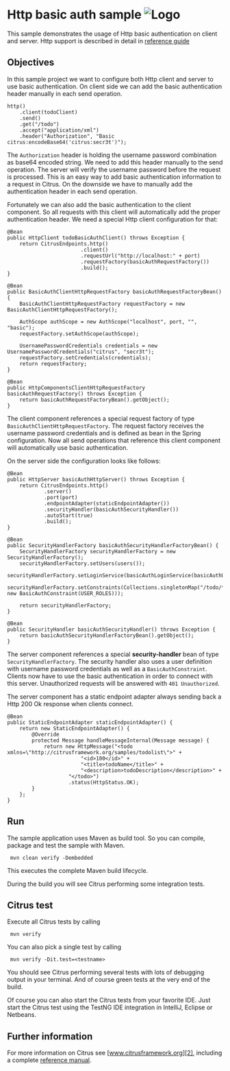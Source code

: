 Http basic auth sample ![Logo][1]
==============

This sample demonstrates the usage of Http basic authentication on client and server. Http support is described in detail in [reference guide][4]

Objectives
---------

In this sample project we want to configure both Http client and server to use basic authentication. On client side we can add the basic authentication header manually in each send operation.

    http()
        .client(todoClient)
        .send()
        .get("/todo")
        .accept("application/xml")
        .header("Authorization", "Basic citrus:encodeBase64('citrus:secr3t')");
        
The `Authorization` header is holding the username password combination as base64 encoded string. We need to add this header manually to the send operation. The server will verify the username password
before the request is processed. This is an easy way to add basic authentication information to a request in Citrus. On the downside we have to manually add the authentication header in each send operation.

Fortunately we can also add the basic authentication to the client component. So all requests with this client will automatically add the proper authentication header. We need a special Http client configuration for that:

    @Bean
    public HttpClient todoBasicAuthClient() throws Exception {
        return CitrusEndpoints.http()
                            .client()
                            .requestUrl("http://localhost:" + port)
                            .requestFactory(basicAuthRequestFactory())
                            .build();
    }

    @Bean
    public BasicAuthClientHttpRequestFactory basicAuthRequestFactoryBean() {
        BasicAuthClientHttpRequestFactory requestFactory = new BasicAuthClientHttpRequestFactory();

        AuthScope authScope = new AuthScope("localhost", port, "", "basic");
        requestFactory.setAuthScope(authScope);

        UsernamePasswordCredentials credentials = new UsernamePasswordCredentials("citrus", "secr3t");
        requestFactory.setCredentials(credentials);
        return requestFactory;
    }
    
    @Bean
    public HttpComponentsClientHttpRequestFactory basicAuthRequestFactory() throws Exception {
        return basicAuthRequestFactoryBean().getObject();
    }
    
The client component references a special request factory of type `BasicAuthClientHttpRequestFactory`. The request factory receives the username password credentials and is defined as bean in the
Spring configuration. Now all send operations that reference this client component will automatically use basic authentication. 
    
On the server side the configuration looks like follows:
        
    @Bean
    public HttpServer basicAuthHttpServer() throws Exception {
        return CitrusEndpoints.http()
                .server()
                .port(port)
                .endpointAdapter(staticEndpointAdapter())
                .securityHandler(basicAuthSecurityHandler())
                .autoStart(true)
                .build();
    }        
    
    @Bean
    public SecurityHandlerFactory basicAuthSecurityHandlerFactoryBean() {
        SecurityHandlerFactory securityHandlerFactory = new SecurityHandlerFactory();
        securityHandlerFactory.setUsers(users());
        securityHandlerFactory.setLoginService(basicAuthLoginService(basicAuthUserStore()));
        securityHandlerFactory.setConstraints(Collections.singletonMap("/todo/*", new BasicAuthConstraint(USER_ROLES)));

        return securityHandlerFactory;
    }

    @Bean
    public SecurityHandler basicAuthSecurityHandler() throws Exception {
        return basicAuthSecurityHandlerFactoryBean().getObject();
    }
        
The server component references a special **security-handler** bean of type `SecurityHandlerFactory`. The security handler also uses a user definition with username password credentials as well as a `BasicAuthConstraint`. 
Clients now have to use the basic authentication in order to connect with this server. Unauthorized requests will be answered with `401 Unauthorized`.
       
The server component has a static endpoint adapter always sending back a Http 200 Ok response when clients connect.

    @Bean
    public StaticEndpointAdapter staticEndpointAdapter() {
        return new StaticEndpointAdapter() {
            @Override
            protected Message handleMessageInternal(Message message) {
                return new HttpMessage("<todo xmlns=\"http://citrusframework.org/samples/todolist\">" +
                            "<id>100</id>" +
                            "<title>todoName</title>" +
                            "<description>todoDescription</description>" +
                        "</todo>")
                        .status(HttpStatus.OK);
            }
        };
    }
       
Run
---------

The sample application uses Maven as build tool. So you can compile, package and test the
sample with Maven.
 
     mvn clean verify -Dembedded
    
This executes the complete Maven build lifecycle.

During the build you will see Citrus performing some integration tests.

Citrus test
---------

Execute all Citrus tests by calling

     mvn verify

You can also pick a single test by calling

     mvn verify -Dit.test=<testname>

You should see Citrus performing several tests with lots of debugging output in your terminal. 
And of course green tests at the very end of the build.

Of course you can also start the Citrus tests from your favorite IDE.
Just start the Citrus test using the TestNG IDE integration in IntelliJ, Eclipse or Netbeans.

Further information
---------

For more information on Citrus see [www.citrusframework.org][2], including
a complete [reference manual][3].

 [1]: https://www.citrusframework.org/img/brand-logo.png "Citrus"
 [2]: https://www.citrusframework.org
 [3]: https://www.citrusframework.org/reference/html/
 [4]: https://www.citrusframework.org/reference/html#http
